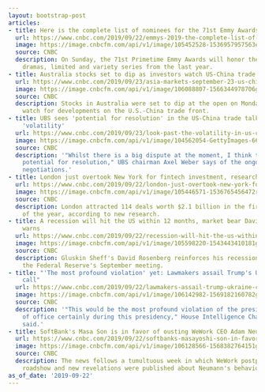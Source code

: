 ```yaml
---
layout: bootstrap-post
articles:
- title: Here is the complete list of nominees for the 71st Emmy Awards
  url: https://www.cnbc.com/2019/09/22/emmys-2019-the-complete-list-of-winners-and-nominees.html
  image: https://image.cnbcfm.com/api/v1/image/105452528-1536957957563emmytrophies.jpg?v=1536957995
  source: CNBC
  description: On Sunday, the 71st Primetime Emmy Awards will honor the best comedies,
    dramas, limited and variety series from the last year.
- title: Australia stocks set to dip as investors watch US-China trade developments
  url: https://www.cnbc.com/2019/09/23/asia-markets-september-23-us-china-trade-oil-currencies.html
  image: https://image.cnbcfm.com/api/v1/image/106088807-1566344978706gettyimages-1083181924.jpeg?v=1569194731
  source: CNBC
  description: Stocks in Australia were set to dip at the open on Monday as investors
    watch for developments on the U.S.-China trade front.
- title: UBS sees 'potential for resolution' in the US-China trade talks despite current
    'volatility'
  url: https://www.cnbc.com/2019/09/23/look-past-the-volatility-in-us-china-trade-talks-ubs-axel-weber.html
  image: https://image.cnbcfm.com/api/v1/image/104562054-GettyImages-665833844.jpg?v=1569045426
  source: CNBC
  description: '"Whilst there is a big dispute at the moment, I think there''s also
    potential for resolution," UBS chairman Axel Weber says of the ongoing trade war
    negotiations.'
- title: London just overtook New York for fintech investment, research shows
  url: https://www.cnbc.com/2019/09/22/london-just-overtook-new-york-for-fintech-investment-research-shows.html
  image: https://image.cnbcfm.com/api/v1/image/105446571-1536765456472rts20xk6.jpg?v=1536765553
  source: CNBC
  description: London attracted 114 deals worth $2.1 billion in the first eight months
    of the year, according to new research.
- title: A recession will hit the US within 12 months, market bear David Rosenberg
    warns
  url: https://www.cnbc.com/2019/09/22/recession-will-hit-the-us-within-12-months-david-rosenberg-warns.html
  image: https://image.cnbcfm.com/api/v1/image/105598220-1543443410181gettyimages-854153614.jpg?v=1568927751
  source: CNBC
  description: Gluskin Sheff's David Rosenberg reinforces his recession forecast following
    the Federal Reserve's September meeting.
- title: "'The most profound violation' yet: Lawmakers assail Trump's Ukraine phone
    call"
  url: https://www.cnbc.com/2019/09/22/lawmakers-assail-trump-ukraine-call-the-most-profound-violation-yet.html
  image: https://image.cnbcfm.com/api/v1/image/106142982-1569182160782gettyimages-1170205467.jpeg?v=1569182394
  source: CNBC
  description: '"This would be the most profound violation of the presidential oath
    of office certainly during this presidency," House Intelligence Chair Adam Schiff
    said.'
- title: SoftBank's Masa Son is in favor of ousting WeWork CEO Adam Neumann
  url: https://www.cnbc.com/2019/09/22/softbanks-masayoshi-son-in-favor-of-ousting-wework-ceo-adam-neumann.html
  image: https://image.cnbcfm.com/api/v1/image/106128566-1568382764151gettyimages-945571820.jpeg?v=1569173952
  source: CNBC
  description: The news follows a tumultuous week in which WeWork postponed its IPO
    roadshow and new revelations were published about Neumann's behavior.
as_of_date: '2019-09-22'
---
```


